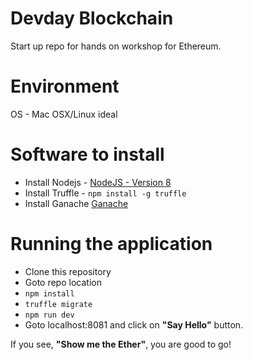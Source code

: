 # Devday Blockchain
Start up repo for hands on workshop for Ethereum.

# Environment

OS - Mac OSX/Linux ideal

# Software to install

* Install Nodejs - [NodeJS - Version 8](https://nodejs.org/en/)
* Install Truffle - ```npm install -g truffle```
* Install Ganache [Ganache](http://truffleframework.com/ganache/)

# Running the application
* Clone this repository
* Goto repo location
* ```npm install```
* ```truffle migrate```
* ```npm run dev```
* Goto localhost:8081 and click on __"Say Hello"__ button.

If you see, __"Show me the Ether"__, you are good to go! 


